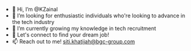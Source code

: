 - 👋 Hi, I’m @KZainal
- 👀 I’m looking for enthusiastic individuals who're looking to advance in the tech industry
- 🌱 I’m currently growing my knowledge in tech recruitment
- 💞️ Let's connect to find your dream job!
- 📫 Reach out to me! siti.khatijah@bgc-group.com

<!---
KZainal/KZainal is a ✨ special ✨ repository because its `README.md` (this file) appears on your GitHub profile.
You can click the Preview link to take a look at your changes.
--->
